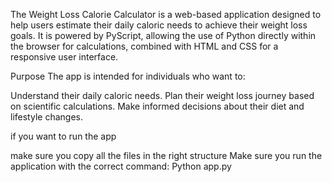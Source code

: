 The Weight Loss Calorie Calculator is a web-based application designed to help users estimate their daily caloric needs to achieve their weight loss goals. It is powered by PyScript, allowing the use of Python directly within the browser for calculations, combined with HTML and CSS for a responsive user interface.

Purpose
The app is intended for individuals who want to:

Understand their daily caloric needs.
Plan their weight loss journey based on scientific calculations.
Make informed decisions about their diet and lifestyle changes.

if you want to run the app

make sure you copy all the files in the right structure
Make sure you run the application with the correct command: Python app.py
